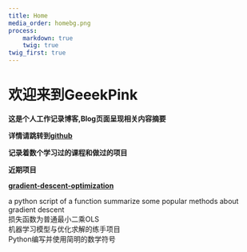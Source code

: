 ```yaml
---
title: Home
media_order: homebg.png
process:
    markdown: true
    twig: true
twig_first: true
---
```


# 欢迎来到GeeekPink

**这是个人工作记录博客,Blog页面呈现相关内容摘要**

**详情请跳转到[github](https://github.com/autolordz/)**

**记录着数个学习过的课程和做过的项目**

**近期项目**   

**[gradient-descent-optimization](https://www.geeekpink.com/blog/gradient-descent-optimization)**  

a python script of a function summarize some popular methods about gradient descent  
损失函数为普通最小二乘OLS  
机器学习模型与优化求解的练手项目  
Python编写并使用简明的数学符号  
